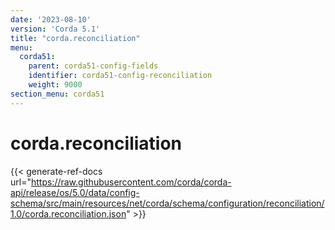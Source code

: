 ```yaml
---
date: '2023-08-10'
version: 'Corda 5.1'
title: "corda.reconciliation"
menu:
  corda51:
    parent: corda51-config-fields
    identifier: corda51-config-reconciliation
    weight: 9000
section_menu: corda51
---
```

# corda.reconciliation
{{< generate-ref-docs url="https://raw.githubusercontent.com/corda/corda-api/release/os/5.0/data/config-schema/src/main/resources/net/corda/schema/configuration/reconciliation/1.0/corda.reconciliation.json" >}}